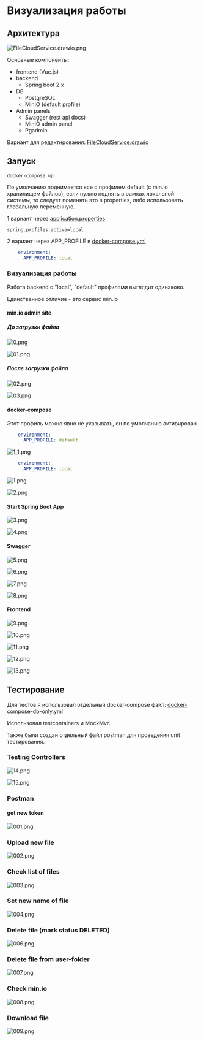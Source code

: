 # Визуализация работы

## Архитектура
![FileCloudService.drawio.png](docs%2FFileCloudService.drawio.png)

Основные компоненты:
- frontend (Vue.js)
- backend
  - Spring boot 2.x
- DB
  - PostgreSQL
  - MinIO (default profile)
- Admin panels
  - Swagger (rest api docs)
  - MinIO admin panel
  - Pgadmin

Вариант для редактирования: [FileCloudService.drawio](docs%2FFileCloudService.drawio)

## Запуск
```shell
docker-compose up
```

По умолчанию поднимается все с профилем default (с min.io хранилищем файлов), если нужно поднять в рамках локальной системы, то следует поменять это в properties, либо использовать глобальную переменную.

1 вариант через [application.properties](src%2Fmain%2Fresources%2Fapplication.properties)
```properties
spring.profiles.active=local
```

2 вариант через APP_PROFILE в [docker-compose.yml](docker-compose.yml)
```yaml
    environment:
      APP_PROFILE: local
```

### Визуализация работы

Работа backend с "local", "default" профилями выглядит одинаково.

Единственное отличие - это сервис min.io

#### min.io admin site
##### До загрузки файла

![0.png](docs%2Fimg%2F0.png)

![01.png](docs%2Fimg%2F01.png)

##### После загрузки файла
![02.png](docs%2Fimg%2F02.png)

![03.png](docs%2Fimg%2F03.png)

#### docker-compose

Этот профиль можно явно не указывать, он по умолчанию активирован.

```yaml
    environment:
      APP_PROFILE: default
```
![1_1.png](docs%2Fimg%2F1_1.png)

```yaml
    environment:
      APP_PROFILE: local
```
![1.png](docs%2Fimg%2F1.png)

![2.png](docs%2Fimg%2F2.png)

#### Start Spring Boot App

![3.png](docs%2Fimg%2F3.png)

![4.png](docs%2Fimg%2F4.png)

#### Swagger

![5.png](docs%2Fimg%2F5.png)

![6.png](docs%2Fimg%2F6.png)

![7.png](docs%2Fimg%2F7.png)

![8.png](docs%2Fimg%2F8.png)

#### Frontend

![9.png](docs%2Fimg%2F9.png)

![10.png](docs%2Fimg%2F10.png)

![11.png](docs%2Fimg%2F11.png)

![12.png](docs%2Fimg%2F12.png)

![13.png](docs%2Fimg%2F13.png)

## Тестирование

Для тестов я использовал отдельный docker-compose файл: [docker-compose-db-only.yml](src%2Ftest%2Fresources%2Fdocker-compose-db-only.yml)

Использовал testcontainers и MockMvc.

Также были создан отдельный файл postman для проведения unit тестирования.

### Testing Controllers

![14.png](docs%2Fimg%2F14.png)

![15.png](docs%2Fimg%2F15.png)

### Postman

#### get new token

![001.png](docs%2Fimg%2F001.png)

### Upload new file

![002.png](docs%2Fimg%2F002.png)

### Check list of files

![003.png](docs%2Fimg%2F003.png)

### Set new name of file

![004.png](docs%2Fimg%2F004.png)

### Delete file (mark status DELETED)

![006.png](docs%2Fimg%2F006.png)

### Delete file from user-folder

![007.png](docs%2Fimg%2F007.png)

### Check min.io

![008.png](docs%2Fimg%2F008.png)

### Download file
![009.png](docs%2Fimg%2F009.png)